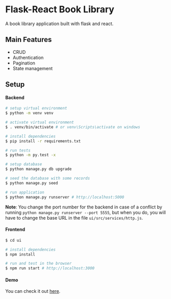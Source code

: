 # Flask-React Book Library

A book library application built with flask and react.

## Main Features

- CRUD
- Authentication
- Pagination
- State management

## Setup

#### Backend

```bash
# setup virtual environment
$ python -m venv venv

# activate virtual environment
$ . venv/bin/activate # or venv\Scripts\activate on windows

# install dependencies
$ pip install -r requirements.txt

# run tests
$ python -m py.test -x

# setup database
$ python manage.py db upgrade

# seed the database with some records
$ python manage.py seed

# run application
$ python manage.py runserver # http://localhost:5000
```

**Note**: You change the port number for the backend in case of a conflict by running `python manage.py runserver --port 5555`, but when you do, you will have to change the base URL in the file `ui/src/services/http.js`.

#### Frontend

```bash
$ cd ui

# install dependencies
$ npm install

# run and test in the browser
$ npm run start # http://localhost:3000
```

#### Demo

You can check it out [here](https://flask-react-book-library.herokuapp.com/).
